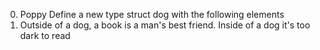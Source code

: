 0. Poppy Define a new type struct dog with the following elements
3. Outside of a dog, a book is a man's best friend. Inside of a dog it's too dark to read   
